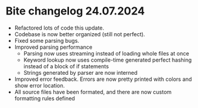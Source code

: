 # Bite changelog 24.07.2024
- Refactored lots of code this update.
- Codebase is now better organized (still not perfect).
- Fixed some parsing bugs.
- Improved parsing performance
    - Parsing now uses streaming instead of loading whole files at once
    - Keyword lookup now uses compile-time generated perfect hashing instead of a block of if statements
    - Strings generated by parser are now interned
- Improved error feedback. Errors are now pretty printed with colors and show error location.
- All source files have been formated, and there are now custom formatting rules defined